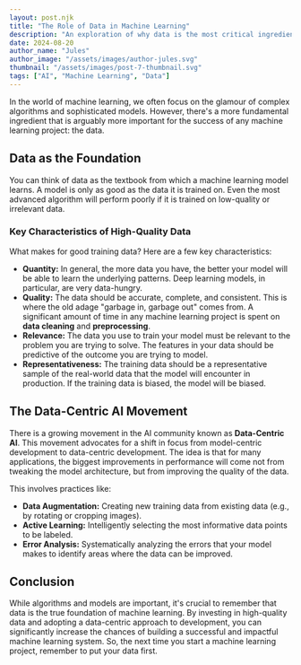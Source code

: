 ```yaml
---
layout: post.njk
title: "The Role of Data in Machine Learning"
description: "An exploration of why data is the most critical ingredient for successful machine learning."
date: 2024-08-20
author_name: "Jules"
author_image: "/assets/images/author-jules.svg"
thumbnail: "/assets/images/post-7-thumbnail.svg"
tags: ["AI", "Machine Learning", "Data"]
---
```


In the world of machine learning, we often focus on the glamour of complex algorithms and sophisticated models. However, there's a more fundamental ingredient that is arguably more important for the success of any machine learning project: the data.

## Data as the Foundation

You can think of data as the textbook from which a machine learning model learns. A model is only as good as the data it is trained on. Even the most advanced algorithm will perform poorly if it is trained on low-quality or irrelevant data.

### Key Characteristics of High-Quality Data

What makes for good training data? Here are a few key characteristics:

*   **Quantity:** In general, the more data you have, the better your model will be able to learn the underlying patterns. Deep learning models, in particular, are very data-hungry.
*   **Quality:** The data should be accurate, complete, and consistent. This is where the old adage "garbage in, garbage out" comes from. A significant amount of time in any machine learning project is spent on **data cleaning** and **preprocessing**.
*   **Relevance:** The data you use to train your model must be relevant to the problem you are trying to solve. The features in your data should be predictive of the outcome you are trying to model.
*   **Representativeness:** The training data should be a representative sample of the real-world data that the model will encounter in production. If the training data is biased, the model will be biased.

## The Data-Centric AI Movement

There is a growing movement in the AI community known as **Data-Centric AI**. This movement advocates for a shift in focus from model-centric development to data-centric development. The idea is that for many applications, the biggest improvements in performance will come not from tweaking the model architecture, but from improving the quality of the data.

This involves practices like:

*   **Data Augmentation:** Creating new training data from existing data (e.g., by rotating or cropping images).
*   **Active Learning:** Intelligently selecting the most informative data points to be labeled.
*   **Error Analysis:** Systematically analyzing the errors that your model makes to identify areas where the data can be improved.

## Conclusion

While algorithms and models are important, it's crucial to remember that data is the true foundation of machine learning. By investing in high-quality data and adopting a data-centric approach to development, you can significantly increase the chances of building a successful and impactful machine learning system. So, the next time you start a machine learning project, remember to put your data first.
